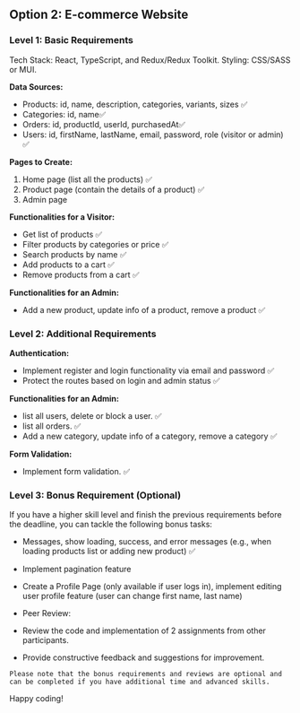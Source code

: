 ## Option 2: E-commerce Website

### Level 1: Basic Requirements

Tech Stack: React, TypeScript, and Redux/Redux Toolkit. Styling: CSS/SASS or MUI.

**Data Sources:**

- Products: id, name, description, categories, variants, sizes ✅
- Categories: id, name✅
- Orders: id, productId, userId, purchasedAt✅
- Users: id, firstName, lastName, email, password, role (visitor or admin) ✅

**Pages to Create:**

1. Home page (list all the products) ✅
2. Product page (contain the details of a product) ✅
3. Admin page 

**Functionalities for a Visitor:**

- Get list of products  ✅
- Filter products by categories or price ✅
- Search products by name ✅
- Add products to a cart ✅
- Remove products from a cart ✅

**Functionalities for an Admin:**

- Add a new product, update info of a product, remove a product ✅

### Level 2: Additional Requirements

**Authentication:**

- Implement register and login functionality via email and password  ✅
- Protect the routes based on login and admin status  ✅

**Functionalities for an Admin:**

- list all users, delete or block a user. ✅
- list all orders. ✅
- Add a new category, update info of a category, remove a category ✅

**Form Validation:**

- Implement form validation. ✅

### Level 3: Bonus Requirement (Optional)

If you have a higher skill level and finish the previous requirements before the deadline, you can tackle the following bonus tasks:
- Messages, show loading, success, and error messages (e.g., when loading products list or adding new product) ✅
- Implement pagination feature 
- Create a Profile Page (only available if user logs in), implement editing user profile feature (user can change first name, last name) 

- Peer Review:
- Review the code and implementation of 2 assignments from other participants.
- Provide constructive feedback and suggestions for improvement.

`Please note that the bonus requirements and reviews are optional and can be completed if you have additional time and advanced skills.`

Happy coding!
